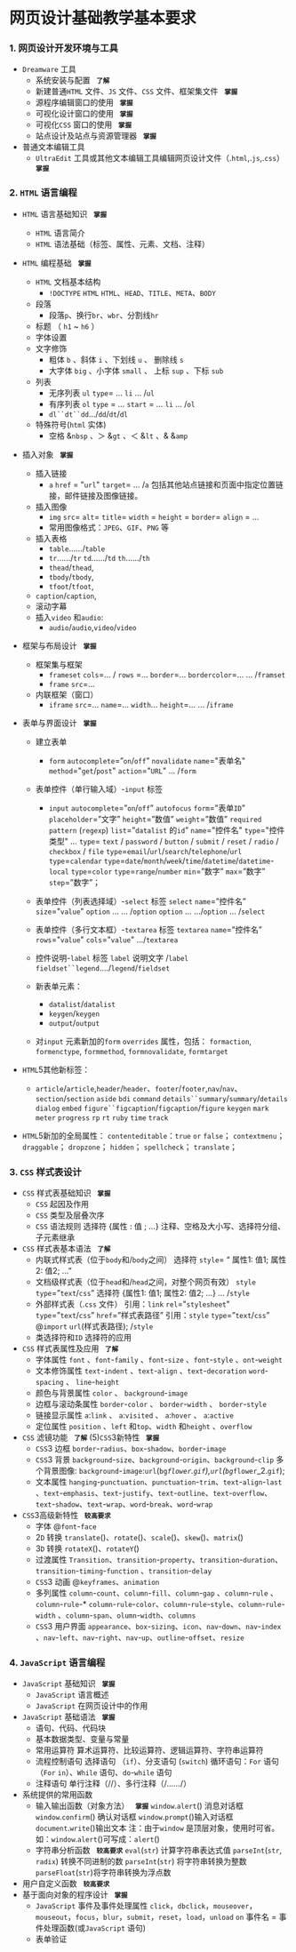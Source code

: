 # 网页设计基础教学基本要求


### 1. 网页设计开发环境与工具
- `Dreamware` 工具
	- 系统安装与配置 **` 了解`**
	- 新建普通`HTML` 文件、`JS` 文件、`CSS` 文件、框架集文件 **` 掌握`**
	- 源程序编辑窗口的使用 **` 掌握`**
	- 可视化设计窗口的使用 **` 掌握`**
	- 可视化`CSS` 窗口的使用 **` 掌握`**
	- 站点设计及站点与资源管理器 **` 掌握`**
- 普通文本编辑工具
	- `UltraEdit` 工具或其他文本编辑工具编辑网页设计文件（.`html`,.`js`,.`css`） **` 掌握`**

### 2. `HTML` 语言编程
- `HTML` 语言基础知识 **` 掌握`**
	- `HTML` 语言简介
	- `HTML` 语法基础（标签、属性、元素、文档、注释）
- `HTML` 编程基础 **` 掌握`**
	- `HTML` 文档基本结构
      - `!DOCTYPE` `HTML` `HTML`、`HEAD`、`TITLE`、`META`、`BODY`
	- 段落
      - 段落`p`、换行`br`、`wbr`、分割线`hr`
	- 标题 （ `h1` ~ `h6` ）
	- 字体设置
	- 文字修饰 
      - 粗体 `b` 、斜体 `i` 、下划线 `u` 、 删除线 `s` 
      - 大字体 `big` 、小字体 `small` 、 上标 `sup` 、下标 `sub`
	- 列表
      - 无序列表 `ul` `type`= …  `li` … /`ul`
      - 有序列表 `ol` `type` = … `start` = …  	  `li` …   /`ol`
      - `dl``dt``dd`…/`dd`/`dt`/`dl`
	- 特殊符号(`html` 实体)
      - 空格 &`nbsp` 、＞ &`gt` 、＜ &`lt` 、& &`amp`


- 插入对象 **` 掌握`**
	- 插入链接
      - `a`  `href` = "`url`" `target`=  …      /`a`
包括其他站点链接和页面中指定位置链接，邮件链接及图像链接。
	- 插入图像
      - `img`  `src`=  `alt`=  `title`=  `width` =  `height` =  `border`=  `align` = …
      - 常用图像格式：`JPEG`、`GIF`、`PNG` 等
	- 插入表格
      - `table`……/`table`
      - `tr`……/`tr`     `td`……/`td`    `th`……/`th`
      - `thead`/`thead`,
      - `tbody`/`tbody`,
      - `tfoot`/`tfoot`,
     - `caption`/`caption`,
	- 滚动字幕
	- 插入`video` 和`audio`:
	  - `audio`/`audio`,`video`/`video`

- 框架与布局设计 **` 掌握`**
	- 框架集与框架
      - `frameset`  `cols`=… / `rows` =…  `border`=… `bordercolor`=… … /`framset`
      - `frame`  `src`=… 
    - 内联框架（窗口）
      - `iframe` `src`=… `name`=… `width`… `height`=… …  /`iframe`

- 表单与界面设计 **` 掌握`**
	- 建立表单
      - `form` `autocomplete`=”`on`/`off`” `novalidate` `name`="表单名" `method`="`get`/`post`" `action`="`URL`" … /`form`
	- 表单控件（单行输入域）-`input` 标签
	  - `input` `autocomplete`=”`on`/`off`”  `autofocus`   `form`=”表单`ID`”  `placeholder`=”文字” `height`=”数值” `weight`=”数值”  `required`  `pattern` (`regexp`) `list`=”`datalist` 的`id`” `name`="控件名" `type`="控件类型" … 
`type`= `text` / `password` / `button` / `submit` / `reset` / `radio` / `checkbox` / `file`
`type`=`email`/`url`/`search`/`telephone`/`url`
`type`=`calendar`
`type`=`date`/`month`/`week`/`time`/`datetime`/`datetime`-`local`
`type`=`color`
`type`=`range`/`number`  `min`=”数字”  `max`=”数字”  `step`=”数字”；
	- 表单控件（列表选择域）-`select` 标签
`select` `name`=”控件名” `size`="`value`"
	`option` … … /`option`  	`option` …  …/`option` …
/`select`
	- 表单控件（多行文本框）-`textarea` 标签
`textarea` `name`=”控件名” `rows`="`value`" `cols`="`value`" …/`textarea`
	- 控件说明-`label` 标签
`label` 说明文字 /`label`
`fieldset``legend`…./`legend`/`fieldset`

	- 新表单元素：
      - `datalist`/`datalist`
      - `keygen`/`keygen`
      - `output`/`output`
	- 对`input` 元素新加的`form` `overrides` 属性，包括：
`formaction`, `formenctype`, `formmethod`, `formnovalidate`, `formtarget`
- `HTML`5其他新标签：
	- `article`/`article`,`header`/`header`、`footer`/`footer`,`nav`/`nav`、`section`/`section`
    `aside`
    `bdi`
    `command`
    `details``summary`/`summary`/`details`
    `dialog`
    `embed`
    `figure``figcaption`/`figcaption`/`figure`
    `keygen`
    `mark`
    `meter`
    `progress`
    `rp`
    `rt`
    `ruby`
    `time`
    `track`
- `HTML`5新加的全局属性：
    `contenteditable`：`true` `or` `false`；
    `contextmenu`；
    `draggable`；
    `dropzone`；
    `hidden`；
    `spellcheck`；
    `translate`；

### 3. `CSS` 样式表设计
- `CSS` 样式表基础知识 **` 掌握`**
	- `CSS` 起因及作用
	- `CSS` 类型及层叠次序
	- `CSS` 语法规则
选择符 {属性 : 值 ;  …} 
注释、空格及大小写、选择符分组、子元素继承
- `CSS` 样式表基本语法 **` 了解`**
	- 内联式样式表（位于`body`和/`body`之间）
 选择符 `style`= “ 属性1: 值1; 属性2: 值2;  …” 
	- 文档级样式表（位于`head`和/`head`之间，对整个网页有效）
`style` `type`=”`text`/`css`”
	选择符 {属性1: 值1; 属性2: 值2; …}    …
/`style`
	- 外部样式表（.`css` 文件）
引用：`link` `rel`="`stylesheet`"  `type`=”`text`/`css`”  `href`=”样式表路径” 
引用：`style` `type`=”`text`/`css`”  @`import` `url`(样式表路径);  /`style`
	- 类选择符和`ID` 选择符的应用
- `CSS` 样式表属性及应用 **` 了解`**
	- 字体属性
`font` 、`font`-`family` 、`font`-`size` 、`font`-`style` 、`ont`-`weight`
	- 文本修饰属性
`text`-`indent` 、`text`-`align` 、`text`-`decoration`
`word`-`spacing` 、 `line`-`height`
	- 颜色与背景属性
`color` 、 `background`-`image`
	- 边框与滚动条属性
`border`-`color` 、 `border`-`width` 、 `border`-`style`
	- 链接显示属性
`a`:`link` 、 `a`:`visited` 、 `a`:`hover` 、 `a`:`active`
	- 定位属性
`position` 、`left` 和`top`、`width` 和`height` 、`overflow`
- `CSS` 滤镜功能 **` 了解`**
 (5)`CSS`3新特性 **` 掌握`**
	- `CSS`3 边框
`border`-`radius`、`box`-`shadow`、`border`-`image`
	- `CSS`3 背景
`background`-`size`、`background`-`origin`、`background`-`clip`
多个背景图像: `background`-`image`:`url`(`bg`_`flower`.`gif`),`url`(`bg`_`flower`_2.`gif`);
	- 文本属性
`hanging`-`punctuation`、`punctuation`-`trim`、`text`-`align`-`last`	、`text`-`emphasis`、`text`-`justify`、`text`-`outline`、`text`-`overflow`、`text`-`shadow`、`text`-`wrap`、`word`-`break`、`word`-`wrap`
- `CSS`3高级新特性 **` 较高要求`**
	- 字体
@`font`-`face`
	- 2`D` 转换
`translate`()、`rotate`()、`scale`()、`skew`()、`matrix`()
	- 3`D` 转换
`rotateX`()、`rotateY`()
	- 过渡属性
`Transition`、`transition`-`property`、`transition`-`duration`、`transition`-`timing`-`function`	、`transition`-`delay`
	- `CSS`3 动画
@`keyframes`、`animation`
	- 多列属性
`column`-`count`、`column`-`fill`、`column`-`gap`	、`column`-`rule`	、`column`-`rule`-* `column`-`rule`-`color`、`column`-`rule`-`style`、`column`-`rule`-`width`	、`column`-`span`、`olumn`-`width`、`columns`
	- `CSS`3 用户界面
`appearance`、`box`-`sizing`、`icon`、`nav`-`down`、`nav`-`index`	、`nav`-`left`、`nav`-`right`、`nav`-`up`、`outline`-`offset`、`resize`

### 4. `JavaScript` 语言编程
- `JavaScript` 基础知识 **` 掌握`**
	- `JavaScript` 语言概述
	- `JavaScript` 在网页设计中的作用
- `JavaScript` 基础语法 **` 掌握`**
	- 语句、代码、代码块
	- 基本数据类型、变量与常量
	- 常用运算符
算术运算符、比较运算符、逻辑运算符、字符串运算符
	- 流程控制语句
选择语句 （`if`）、分支语句 (`switch`)
循环语句：`For` 语句（`For` `in`）、`While` 语句、`do`-`while` 语句
	- 注释语句
单行注释（//）、多行注释（/*……*/）
- 系统提供的常用函数
	- 输入输出函数（对象方法） **` 掌握`**
`window`.`alert`() 消息对话框    `window`.`confirm`()  确认对话框
`window`.`prompt`()输入对话框   `document`.`write`()输出文本
注：由于`window` 是顶层对象，使用时可省。如：`window`.`alert`()可写成：`alert`() 
	- 字符串分析函数 **` 较高要求`**
`eval`(`str`)  计算字符串表达式值     `parseInt`(`str`, `radix`) 转换不同进制的数
`parseInt`(`str`) 将字符串转换为整数   `parseFloat`(`str`)将字符串转换为浮点数
- 用户自定义函数 **` 较高要求`**
- 基于面向对象的程序设计 **` 掌握`**
	- `JavaScript` 事件及事件处理属性
`click`，`dbclick`，`mouseover`，`mouseout`，`focus`，`blur`，`submit`，`reset`，`load`，`unload`
`on` 事件名 = 事件处理函数(或`JavaScript` 语句) 
	- 表单验证